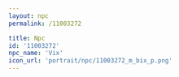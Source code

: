 ```yaml
---
layout: npc
permalink: /11003272

title: Npc
id: '11003272'
npc_name: 'Vix'
icon_url: 'portrait/npc/11003272_m_bix_p.png'
---
```

